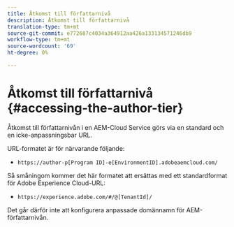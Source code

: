 ```yaml
---
title: Åtkomst till författarnivå
description: Åtkomst till författarnivå
translation-type: tm+mt
source-git-commit: e772687c4034a364912aa426a133134571246db9
workflow-type: tm+mt
source-wordcount: '69'
ht-degree: 0%

---
```



# Åtkomst till författarnivå {#accessing-the-author-tier}

Åtkomst till författarnivån i en AEM-Cloud Service görs via en standard och en icke-anpassningsbar URL.

URL-formatet är för närvarande följande:

* `https://author-p[Program ID]-e[EnvironmentID].adobeaemcloud.com/`

Så småningom kommer det här formatet att ersättas med ett standardformat för Adobe Experience Cloud-URL:

* `https://experience.adobe.com/#/@[TenantId]/`

Det går därför inte att konfigurera anpassade domännamn för AEM-författarnivån.
